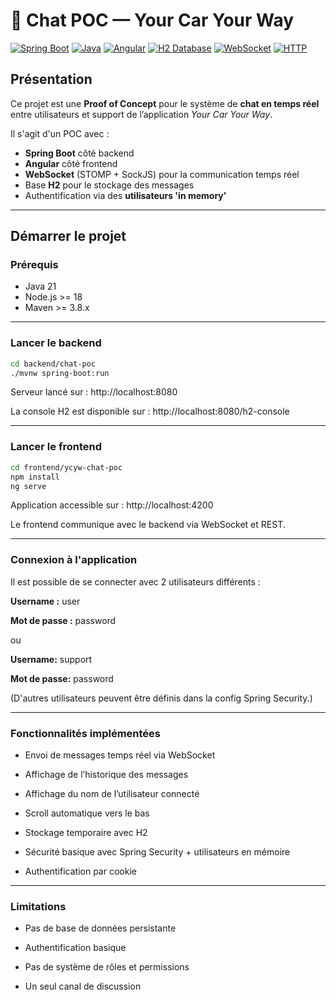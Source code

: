 # 💬 Chat POC — Your Car Your Way

[![Spring Boot](https://img.shields.io/badge/Spring%20Boot-3.5.3-brightgreen?logo=springboot)](https://spring.io/projects/spring-boot)
[![Java](https://img.shields.io/badge/Java-21-blue)](https://www.oracle.com/java/)
[![Angular](https://img.shields.io/badge/Angular-%5E17-red?logo=angular)](https://angular.io/)
[![H2 Database](https://img.shields.io/badge/Database-H2-lightgray?logo=databricks)](https://www.h2database.com/)
[![WebSocket](https://img.shields.io/badge/Protocol-WebSocket-orange?logo=websocket)](https://developer.mozilla.org/en-US/docs/Web/API/WebSockets_API)
[![HTTP](https://img.shields.io/badge/Protocol-HTTP-blue)](https://developer.mozilla.org/fr/docs/Web/HTTP)

## Présentation

Ce projet est une **Proof of Concept** pour le système de **chat en temps réel** entre utilisateurs et support de l’application *Your Car Your Way*.

Il s'agit d'un POC avec :
- **Spring Boot** côté backend
- **Angular** côté frontend
- **WebSocket** (STOMP + SockJS) pour la communication temps réel
- Base **H2** pour le stockage des messages
- Authentification via des **utilisateurs 'in memory'**

---

## Démarrer le projet

### Prérequis

- Java 21
- Node.js >= 18
- Maven >= 3.8.x

---

### Lancer le backend

```bash
cd backend/chat-poc
./mvnw spring-boot:run
```

Serveur lancé sur : http://localhost:8080

La console H2 est disponible sur : http://localhost:8080/h2-console

---

### Lancer le frontend
``` bash
cd frontend/ycyw-chat-poc
npm install
ng serve
```

Application accessible sur : http://localhost:4200

Le frontend communique avec le backend via WebSocket et REST.

---

### Connexion à l'application
Il est possible de se connecter avec 2 utilisateurs différents :

**Username :** user

**Mot de passe :** password

ou

**Username:** support

**Mot de passe:** password

(D'autres utilisateurs peuvent être définis dans la config Spring Security.)

---

### Fonctionnalités implémentées
- Envoi de messages temps réel via WebSocket

- Affichage de l’historique des messages

- Affichage du nom de l’utilisateur connecté

- Scroll automatique vers le bas

- Stockage temporaire avec H2

- Sécurité basique avec Spring Security + utilisateurs en mémoire

- Authentification par cookie

---

### Limitations
- Pas de base de données persistante

- Authentification basique

- Pas de système de rôles et permissions

- Un seul canal de discussion
